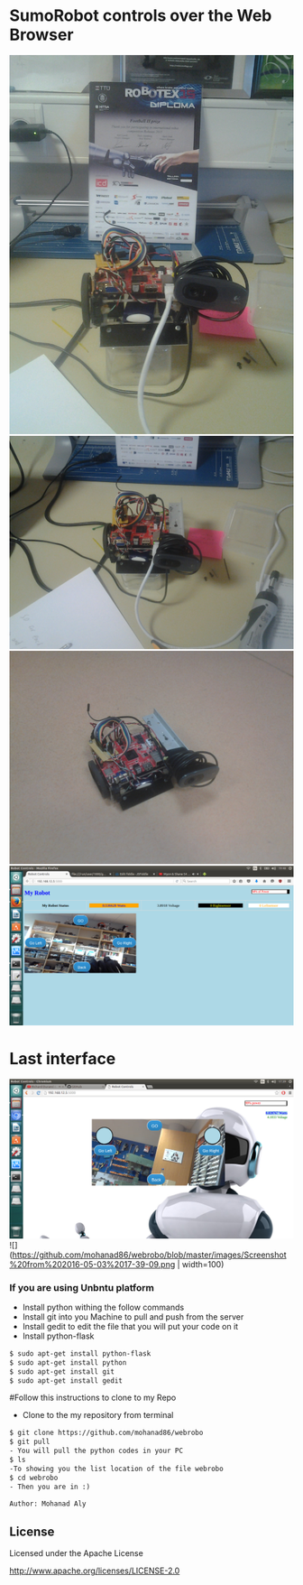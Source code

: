 # SumoRobot controls over the Web Browser 

![alt text](https://github.com/mohanad86/webrobo/blob/master/images/20160418_192127.jpg)
![alt text](https://github.com/mohanad86/webrobo/blob/master/images/20160418_192136.jpg)
![alt text](https://github.com/mohanad86/webrobo/blob/master/images/20160418_192201.jpg)
![alt text](https://github.com/mohanad86/webrobo/blob/master/images/Screenshot%20from%202016-04-22%2019-48-34.png)
# Last interface
![alt text](https://github.com/mohanad86/webrobo/blob/master/images/Screenshot%20from%202016-05-03%2017-39-09.png)
![](https://github.com/mohanad86/webrobo/blob/master/images/Screenshot%20from%202016-05-03%2017-39-09.png | width=100)



### If you are using Unbntu platform
 
- Install python withing the follow commands
- Install git into you Machine to pull and push from the server
- Install gedit to edit the file that you will put your code on it
- Install python-flask
```
$ sudo apt-get install python-flask
$ sudo apt-get install python
$ sudo apt-get install git
$ sudo apt-get install gedit
```
#Follow this instructions to clone to my Repo
- Clone to the my repository from terminal
``` 
$ git clone https://github.com/mohanad86/webrobo
$ git pull 
- You will pull the python codes in your PC
$ ls
-To showing you the list location of the file webrobo
$ cd webrobo
- Then you are in :)
``` 


    Author: Mohanad Aly 

License
----
Licensed under the Apache License

http://www.apache.org/licenses/LICENSE-2.0
